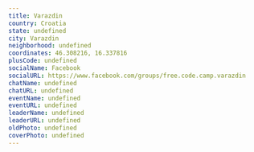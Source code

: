 ```yaml
---
title: Varazdin
country: Croatia
state: undefined
city: Varazdin
neighborhood: undefined
coordinates: 46.308216, 16.337816
plusCode: undefined
socialName: Facebook
socialURL: https://www.facebook.com/groups/free.code.camp.varazdin
chatName: undefined
chatURL: undefined
eventName: undefined
eventURL: undefined
leaderName: undefined
leaderURL: undefined
oldPhoto: undefined
coverPhoto: undefined
---
```

